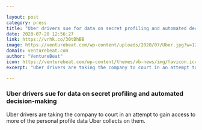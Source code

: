 ```yaml
---

layout: post
category: press
title: "Uber drivers sue for data on secret profiling and automated decision-making"
date: 2020-07-20 12:56:27
link: https://vrhk.co/30tDhBB
image: https://venturebeat.com/wp-content/uploads/2020/07/Uber.jpg?w=1200&strip=all
domain: venturebeat.com
author: "VentureBeat"
icon: https://venturebeat.com/wp-content/themes/vb-news/img/favicon.ico
excerpt: "Uber drivers are taking the company to court in an attempt to gain access to more of the personal profile data Uber collects on them."

---
```


### Uber drivers sue for data on secret profiling and automated decision-making

Uber drivers are taking the company to court in an attempt to gain access to more of the personal profile data Uber collects on them.
